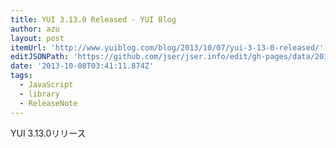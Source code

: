 ```yaml
---
title: YUI 3.13.0 Released - YUI Blog
author: azu
layout: post
itemUrl: 'http://www.yuiblog.com/blog/2013/10/07/yui-3-13-0-released/'
editJSONPath: 'https://github.com/jser/jser.info/edit/gh-pages/data/2013/10/index.json'
date: '2013-10-08T03:41:11.874Z'
tags:
  - JavaScript
  - library
  - ReleaseNote
---
```

YUI 3.13.0リリース
